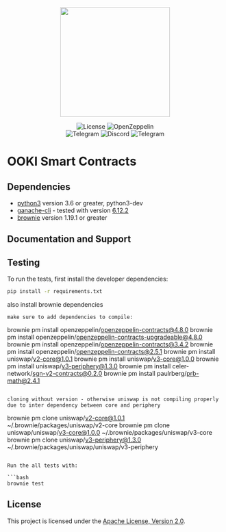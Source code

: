<br/>
<p align="center"><img src="https://user-images.githubusercontent.com/1526150/185404709-25820340-18e6-4dd6-b0f8-05a1b91ba803.png" width="256" /></p>

<div align="center">

  <!-- <a href='' style="text-decoration:none;">
    <img src='https://img.shields.io/coveralls/github/OokiTrade/contractsV2' alt='Coverage Status' />
  </a> -->
  <a href='https://github.com/OokiTrade/contractsV2/blob/development/LICENSE' style="text-decoration:none;">
    <img src='https://img.shields.io/github/license/OokiTrade/contractsV2' alt='License' />
  </a>
  <a href='https://docs.openzeppelin.com/' style="text-decoration:none;">
    <img src='https://img.shields.io/badge/built%20with-OpenZeppelin-3677FF' alt='OpenZeppelin' />
  </a>
  <br/>
  <a href='https://t.me/OokiTrade' style="text-decoration:none;">
    <img src='https://img.shields.io/badge/chat-on%20telegram-9cf.svg?longCache=true' alt='Telegram' />
  </a>
  <a href='https://discord.gg/4wPVA6a' style="text-decoration:none;">
    <img src='https://img.shields.io/discord/450115178516971531?label=Discord' alt='Discord' />
  </a>
  <a href='https://t.me/OokiTrade' style="text-decoration:none;">
    <img src='https://img.shields.io/twitter/follow/OokiTrade?style=social' alt='Telegram' />
  </a>
  
</div>

# OOKI Smart Contracts

## Dependencies

* [python3](https://www.python.org/downloads/release/python-368/) version 3.6 or greater, python3-dev
* [ganache-cli](https://github.com/trufflesuite/ganache-cli) - tested with version [6.12.2](https://github.com/trufflesuite/ganache-cli/releases/tag/v6.12.2)
* [brownie](https://github.com/eth-brownie/brownie/) version 1.19.1 or greater

## Documentation and Support

## Testing

To run the tests, first install the developer dependencies:

```bash
pip install -r requirements.txt
```

also install brownie dependencies
```
make sure to add dependencies to compile:

```
brownie pm install openzeppelin/openzeppelin-contracts@4.8.0
brownie pm install openzeppelin/openzeppelin-contracts-upgradeable@4.8.0
brownie pm install openzeppelin/openzeppelin-contracts@3.4.2
brownie pm install openzeppelin/openzeppelin-contracts@2.5.1
brownie pm install uniswap/v2-core@1.0.1
brownie pm install uniswap/v3-core@1.0.0
brownie pm install uniswap/v3-periphery@1.3.0
brownie pm install celer-network/sgn-v2-contracts@0.2.0
brownie pm install paulrberg/prb-math@2.4.1
```

cloning without version - otherwise uniswap is not compiling properly due to inter dependency between core and periphery
```
brownie pm clone uniswap/v2-core@1.0.1 ~/.brownie/packages/uniswap/v2-core
brownie pm clone uniswap/uniswap/v3-core@1.0.0 ~/.brownie/packages/uniswap/v3-core
brownie pm clone uniswap/v3-periphery@1.3.0 ~/.brownie/packages/uniswap/uniswap/v3-periphery
```

Run the all tests with:

```bash
brownie test
```

## License

This project is licensed under the [Apache License, Version 2.0](LICENSE).
